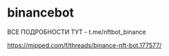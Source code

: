 # binancebot
ВСЕ ПОДРОБНОСТИ ТУТ -
t.me/nftbot_binance

https://mipped.com/f/threads/binance-nft-bot.177577/
